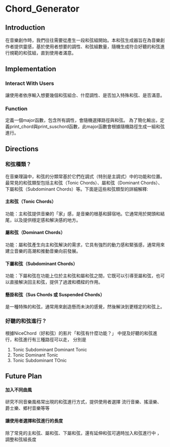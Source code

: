 # Chord_Generator

## Introduction
在音樂創作時，我們往往需要從產生一段和弦組開始。本和弦生成器旨在為音樂創作者提供靈感，基於使用者想要的調性、和弦組數量，隨機生成符合好聽的和弦進行規範的和弦組，直到使用者滿意。

## Implementation
### Interact With Users
讓使用者依序輸入想要幾個和弦組合、什麼調性、是否加入特殊和弦、是否滿意。
### Function
定義一個major函數，包含所有調性，會隨機選擇路徑與和弦。
為了簡化輸出，定義print_chord與print_suschord函數，此major函數會根據隨機路徑生成一組和弦進行。

## Directions
### 和弦種類？
在音樂理論中，和弦的分類常基於它們在調式（特別是主調式）中的功能和位置。最常見的和弦類型包括主和弦（Tonic Chords）、屬和弦（Dominant Chords）、下屬和弦（Subdominant Chords）等。下面是這些和弦類型的詳細解釋:
#### 主和弦（Tonic Chords）
功能：主和弦提供音樂的「家」感，是音樂的根基和歸宿地。它通常用於開頭和結尾，以及提供穩定感和解決感的地方。
#### 屬和弦（Dominant Chords）
功能：屬和弦產生向主和弦解決的需求，它具有強烈的動力感和緊張感，通常用來建立音樂的高潮和推動音樂向前發展。
#### 下屬和弦（Subdominant Chords）
功能：下屬和弦在功能上位於主和弦和屬和弦之間，它既可以引導至屬和弦，也可以直接解決回主和弦，提供了過渡和橋樑的作用。
#### 懸掛和弦（Sus Chords 或 Suspended Chords）
是一種特殊的和弦，通常用來創造懸而未決的感覺，然後解決到更穩定的和弦上。


### 好聽的和弦進行？
根據NiceChord（好和弦）的影片「和弦有什麼功能？」
中提及好聽的和弦進行，和弦進行有三種路徑可以走，
分別是
1. Tonic Subdominant Dominant Tonic 
2. Tonic Dominant Tonic
3. Tonic Subdominant TOnic

## Future Plan
#### 加入不同曲風
研究不同音樂風格常出現的和弦進行方式，提供使用者選擇
流行音樂、搖滾樂、爵士樂、鄉村音樂等等
#### 讓使用者選擇和弦進行的長度
除了常見的主和弦、屬和弦、下屬和弦，還有延伸和弦可適時加入和弦進行中
，調整和弦組長度
